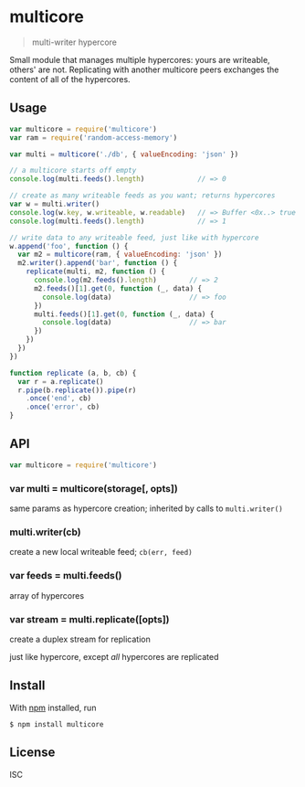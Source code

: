 # multicore

> multi-writer hypercore

Small module that manages multiple hypercores: yours are writeable, others' are
not. Replicating with another multicore peers exchanges the content of all of
the hypercores.

## Usage

```js
var multicore = require('multicore')
var ram = require('random-access-memory')

var multi = multicore('./db', { valueEncoding: 'json' })

// a multicore starts off empty
console.log(multi.feeds().length)             // => 0

// create as many writeable feeds as you want; returns hypercores
var w = multi.writer()
console.log(w.key, w.writeable, w.readable)   // => Buffer <0x..> true true
console.log(multi.feeds().length)             // => 1

// write data to any writeable feed, just like with hypercore
w.append('foo', function () {
  var m2 = multicore(ram, { valueEncoding: 'json' })
  m2.writer().append('bar', function () {
    replicate(multi, m2, function () {
      console.log(m2.feeds().length)        // => 2
      m2.feeds()[1].get(0, function (_, data) {
        console.log(data)                   // => foo
      })
      multi.feeds()[1].get(0, function (_, data) {
        console.log(data)                   // => bar
      })
    })
  })
})

function replicate (a, b, cb) {
  var r = a.replicate()
  r.pipe(b.replicate()).pipe(r)
    .once('end', cb)
    .once('error', cb)
}
```

## API

```js
var multicore = require('multicore')
```

### var multi = multicore(storage[, opts])

same params as hypercore creation; inherited by calls to `multi.writer()`

### multi.writer(cb)

create a new local writeable feed; `cb(err, feed)`

### var feeds = multi.feeds()

array of hypercores

### var stream = multi.replicate([opts])

create a duplex stream for replication

just like hypercore, except *all* hypercores are replicated

## Install

With [npm](https://npmjs.org/) installed, run

```
$ npm install multicore
```

## License

ISC
